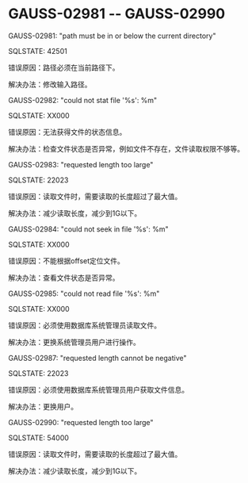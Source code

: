 # GAUSS-02981 -- GAUSS-02990<a name="ZH-CN_TOPIC_0302073491"></a>

GAUSS-02981: "path must be in or below the current directory"

SQLSTATE: 42501

错误原因：路径必须在当前路径下。

解决办法：修改输入路径。

GAUSS-02982: "could not stat file '%s': %m"

SQLSTATE: XX000

错误原因：无法获得文件的状态信息。

解决办法：检查文件状态是否异常，例如文件不存在，文件读取权限不够等。

GAUSS-02983: "requested length too large"

SQLSTATE: 22023

错误原因：读取文件时，需要读取的长度超过了最大值。

解决办法：减少读取长度，减少到1G以下。

GAUSS-02984: "could not seek in file '%s': %m"

SQLSTATE: XX000

错误原因：不能根据offset定位文件。

解决办法：查看文件状态是否异常。

GAUSS-02985: "could not read file '%s': %m"

SQLSTATE: XX000

错误原因：必须使用数据库系统管理员读取文件。

解决办法：更换系统管理员用户进行操作。

GAUSS-02987: "requested length cannot be negative"

SQLSTATE: 22023

错误原因：必须使用数据库系统管理员用户获取文件信息。

解决办法：更换用户。

GAUSS-02990: "requested length too large"

SQLSTATE: 54000

错误原因：读取文件时，需要读取的长度超过了最大值。

解决办法：减少读取长度，减少到1G以下。

